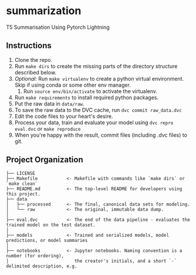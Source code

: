 summarization
==============================

T5 Summarisation Using Pytorch Lightning

Instructions
------------
1. Clone the repo.
1. Run `make dirs` to create the missing parts of the directory structure described below. 
1. *Optional:* Run `make virtualenv` to create a python virtual environment. Skip if using conda or some other env manager.
    1. Run `source env/bin/activate` to activate the virtualenv. 
1. Run `make requirements` to install required python packages.
1. Put the raw data in `data/raw`.
1. To save the raw data to the DVC cache, run `dvc commit raw_data.dvc`
1. Edit the code files to your heart's desire.
1. Process your data, train and evaluate your model using `dvc repro eval.dvc` or `make reproduce`
1. When you're happy with the result, commit files (including .dvc files) to git.
 
Project Organization
------------

    ├── LICENSE
    ├── Makefile           <- Makefile with commands like `make dirs` or `make clean`
    ├── README.md          <- The top-level README for developers using this project.
    ├── data
    │   ├── processed      <- The final, canonical data sets for modeling.
    │   └── raw            <- The original, immutable data dump.
    │
    ├── eval.dvc           <- The end of the data pipeline - evaluates the trained model on the test dataset.
    │
    ├── models             <- Trained and serialized models, model predictions, or model summaries
    │
    ├── notebooks          <- Jupyter notebooks. Naming convention is a number (for ordering),
    │                         the creator's initials, and a short `-` delimited description, e.g.

